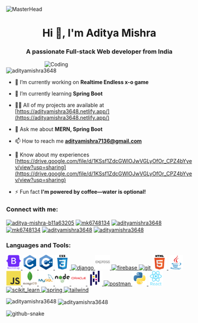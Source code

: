 <img src="https://media0.giphy.com/media/v1.Y2lkPTc5MGI3NjExbm51NWllNnJnN2N4bHZ4MnFqMGFrbmw0cWxrNTViZGpzdzU2N2ZiaiZlcD12MV9pbnRlcm5hbF9naWZfYnlfaWQmY3Q9Zw/f3iwJFOVOwuy7K6FFw/giphy.gif" 
     style="width: 63vw; height: max(21vw,20vh); text-align: center;" 
     alt="MasterHead">
<h1 align="center">Hi 👋, I'm Aditya Mishra</h1>
<h3 align="center">A passionate Full-stack Web developer from India</h3>
<img align="right" alt="Coding" width="400" src="https://raw.githubusercontent.com/TheDudeThatCode/TheDudeThatCode/master/Assets/Developer.gif">

<p align="left"> <img src="https://komarev.com/ghpvc/?username=adityamishra3648&label=Profile%20views&color=0e75b6&style=flat" alt="adityamishra3648" /> </p>

- 🔭 I’m currently working on **Realtime Endless x-o game**

- 🌱 I’m currently learning **Spring Boot**

- 👨‍💻 All of my projects are available at [https://adityamishra3648.netlify.app/](https://adityamishra3648.netlify.app/)

- 💬 Ask me about **MERN, Spring Boot**

- 📫 How to reach me **adityamishra7136@gmail.com**

- 📄 Know about my experiences [https://drive.google.com/file/d/1KSsf1ZdcGWlOJwVGLyOfOr_CPZ4bYyev/view?usp=sharing](https://drive.google.com/file/d/1KSsf1ZdcGWlOJwVGLyOfOr_CPZ4bYyev/view?usp=sharing)

- ⚡ Fun fact **I'm powered by coffee—water is optional!**

<h3 align="left">Connect with me:</h3>
<p align="left">
<a href="https://linkedin.com/in/aditya-mishra-b11a63205" target="blank"><img align="center" src="https://raw.githubusercontent.com/rahuldkjain/github-profile-readme-generator/master/src/images/icons/Social/linked-in-alt.svg" alt="aditya-mishra-b11a63205" height="30" width="40" /></a>
<a href="https://www.codechef.com/users/mk6748134" target="blank"><img align="center" src="https://cdn.jsdelivr.net/npm/simple-icons@3.1.0/icons/codechef.svg" alt="mk6748134" height="30" width="40" /></a>
<a href="https://www.hackerrank.com/adityamishra3648" target="blank"><img align="center" src="https://raw.githubusercontent.com/rahuldkjain/github-profile-readme-generator/master/src/images/icons/Social/hackerrank.svg" alt="adityamishra3648" height="30" width="40" /></a>
<a href="https://codeforces.com/profile/mk6748134" target="blank"><img align="center" src="https://raw.githubusercontent.com/rahuldkjain/github-profile-readme-generator/master/src/images/icons/Social/codeforces.svg" alt="mk6748134" height="30" width="40" /></a>
<a href="https://www.leetcode.com/adityamishra3648" target="blank"><img align="center" src="https://raw.githubusercontent.com/rahuldkjain/github-profile-readme-generator/master/src/images/icons/Social/leet-code.svg" alt="adityamishra3648" height="30" width="40" /></a>
<a href="https://auth.geeksforgeeks.org/user/adityamishra3648" target="blank"><img align="center" src="https://raw.githubusercontent.com/rahuldkjain/github-profile-readme-generator/master/src/images/icons/Social/geeks-for-geeks.svg" alt="adityamishra3648" height="30" width="40" /></a>
</p>

<h3 align="left">Languages and Tools:</h3>
<p align="left"> <a href="https://getbootstrap.com" target="_blank" rel="noreferrer"> <img src="https://raw.githubusercontent.com/devicons/devicon/master/icons/bootstrap/bootstrap-plain-wordmark.svg" alt="bootstrap" width="40" height="40"/> </a> <a href="https://www.cprogramming.com/" target="_blank" rel="noreferrer"> <img src="https://raw.githubusercontent.com/devicons/devicon/master/icons/c/c-original.svg" alt="c" width="40" height="40"/> </a> <a href="https://www.w3schools.com/cpp/" target="_blank" rel="noreferrer"> <img src="https://raw.githubusercontent.com/devicons/devicon/master/icons/cplusplus/cplusplus-original.svg" alt="cplusplus" width="40" height="40"/> </a> <a href="https://www.w3schools.com/css/" target="_blank" rel="noreferrer"> <img src="https://raw.githubusercontent.com/devicons/devicon/master/icons/css3/css3-original-wordmark.svg" alt="css3" width="40" height="40"/> </a> <a href="https://www.djangoproject.com/" target="_blank" rel="noreferrer"> <img src="https://cdn.worldvectorlogo.com/logos/django.svg" alt="django" width="40" height="40"/> </a> <a href="https://expressjs.com" target="_blank" rel="noreferrer"> <img src="https://raw.githubusercontent.com/devicons/devicon/master/icons/express/express-original-wordmark.svg" alt="express" width="40" height="40"/> </a> <a href="https://firebase.google.com/" target="_blank" rel="noreferrer"> <img src="https://www.vectorlogo.zone/logos/firebase/firebase-icon.svg" alt="firebase" width="40" height="40"/> </a> <a href="https://git-scm.com/" target="_blank" rel="noreferrer"> <img src="https://www.vectorlogo.zone/logos/git-scm/git-scm-icon.svg" alt="git" width="40" height="40"/> </a> <a href="https://www.w3.org/html/" target="_blank" rel="noreferrer"> <img src="https://raw.githubusercontent.com/devicons/devicon/master/icons/html5/html5-original-wordmark.svg" alt="html5" width="40" height="40"/> </a> <a href="https://www.java.com" target="_blank" rel="noreferrer"> <img src="https://raw.githubusercontent.com/devicons/devicon/master/icons/java/java-original.svg" alt="java" width="40" height="40"/> </a> <a href="https://developer.mozilla.org/en-US/docs/Web/JavaScript" target="_blank" rel="noreferrer"> <img src="https://raw.githubusercontent.com/devicons/devicon/master/icons/javascript/javascript-original.svg" alt="javascript" width="40" height="40"/> </a> <a href="https://www.mongodb.com/" target="_blank" rel="noreferrer"> <img src="https://raw.githubusercontent.com/devicons/devicon/master/icons/mongodb/mongodb-original-wordmark.svg" alt="mongodb" width="40" height="40"/> </a> <a href="https://www.mysql.com/" target="_blank" rel="noreferrer"> <img src="https://raw.githubusercontent.com/devicons/devicon/master/icons/mysql/mysql-original-wordmark.svg" alt="mysql" width="40" height="40"/> </a> <a href="https://nodejs.org" target="_blank" rel="noreferrer"> <img src="https://raw.githubusercontent.com/devicons/devicon/master/icons/nodejs/nodejs-original-wordmark.svg" alt="nodejs" width="40" height="40"/> </a> <a href="https://www.oracle.com/" target="_blank" rel="noreferrer"> <img src="https://raw.githubusercontent.com/devicons/devicon/master/icons/oracle/oracle-original.svg" alt="oracle" width="40" height="40"/> </a> <a href="https://pandas.pydata.org/" target="_blank" rel="noreferrer"> <img src="https://raw.githubusercontent.com/devicons/devicon/2ae2a900d2f041da66e950e4d48052658d850630/icons/pandas/pandas-original.svg" alt="pandas" width="40" height="40"/> </a> <a href="https://postman.com" target="_blank" rel="noreferrer"> <img src="https://www.vectorlogo.zone/logos/getpostman/getpostman-icon.svg" alt="postman" width="40" height="40"/> </a> <a href="https://www.python.org" target="_blank" rel="noreferrer"> <img src="https://raw.githubusercontent.com/devicons/devicon/master/icons/python/python-original.svg" alt="python" width="40" height="40"/> </a> <a href="https://reactjs.org/" target="_blank" rel="noreferrer"> <img src="https://raw.githubusercontent.com/devicons/devicon/master/icons/react/react-original-wordmark.svg" alt="react" width="40" height="40"/> </a> <a href="https://scikit-learn.org/" target="_blank" rel="noreferrer"> <img src="https://upload.wikimedia.org/wikipedia/commons/0/05/Scikit_learn_logo_small.svg" alt="scikit_learn" width="40" height="40"/> </a> <a href="https://spring.io/" target="_blank" rel="noreferrer"> <img src="https://www.vectorlogo.zone/logos/springio/springio-icon.svg" alt="spring" width="40" height="40"/> </a> <a href="https://tailwindcss.com/" target="_blank" rel="noreferrer"> <img src="https://www.vectorlogo.zone/logos/tailwindcss/tailwindcss-icon.svg" alt="tailwind" width="40" height="40"/> </a> </p>

<p><img align="left" src="https://github-readme-stats.vercel.app/api/top-langs?username=adityamishra3648&show_icons=true&locale=en&layout=compact" alt="adityamishra3648" /></p>

<p>&nbsp;<img align="center" src="https://github-readme-stats.vercel.app/api?username=adityamishra3648&show_icons=true&locale=en" alt="adityamishra3648" /></p>


<picture>
  <source media="(prefers-color-scheme: dark)" srcset="https://raw.githubusercontent.com/adityamishra3648/adityamishra3648/output/github-snake-dark.svg" />
  <source media="(prefers-color-scheme: light)" srcset="https://raw.githubusercontent.com/adityamishra3648/adityamishra3648/output/github-snake.svg" />
  <img alt="github-snake" src="https://raw.githubusercontent.com/tobiasmeyhoefer/tobiasmeyhoefer/output/github-snake.svg" />
</picture>
